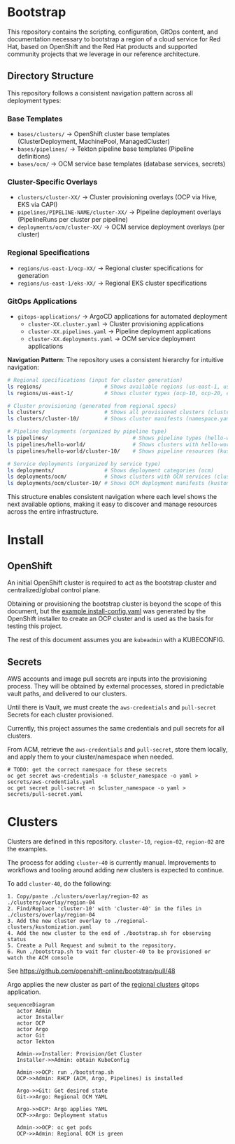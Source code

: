 # Bootstrap

This repository contains the scripting, configuration, GitOps content, and documentation necessary to bootstrap a region of a cloud service for Red Hat, based on OpenShift and the Red Hat products and supported community projects that we leverage in our reference architecture.

## Directory Structure

This repository follows a consistent navigation pattern across all deployment types:

### Base Templates
- `bases/clusters/` → OpenShift cluster base templates (ClusterDeployment, MachinePool, ManagedCluster)
- `bases/pipelines/` → Tekton pipeline base templates (Pipeline definitions)
- `bases/ocm/` → OCM service base templates (database services, secrets)

### Cluster-Specific Overlays
- `clusters/cluster-XX/` → Cluster provisioning overlays (OCP via Hive, EKS via CAPI)
- `pipelines/PIPELINE-NAME/cluster-XX/` → Pipeline deployment overlays (PipelineRuns per cluster per pipeline)
- `deployments/ocm/cluster-XX/` → OCM service deployment overlays (per cluster)

### Regional Specifications
- `regions/us-east-1/ocp-XX/` → Regional cluster specifications for generation
- `regions/us-east-1/eks-XX/` → Regional EKS cluster specifications

### GitOps Applications
- `gitops-applications/` → ArgoCD applications for automated deployment
  - `cluster-XX.cluster.yaml` → Cluster provisioning applications
  - `cluster-XX.pipelines.yaml` → Pipeline deployment applications
  - `cluster-XX.deployments.yaml` → OCM service deployment applications

**Navigation Pattern**: The repository uses a consistent hierarchy for intuitive navigation:

```bash
# Regional specifications (input for cluster generation)
ls regions/                    # Shows available regions (us-east-1, us-west-2, etc.)
ls regions/us-east-1/          # Shows cluster types (ocp-10, ocp-20, eks-40, etc.)

# Cluster provisioning (generated from regional specs)
ls clusters/                   # Shows all provisioned clusters (cluster-10, cluster-20, etc.)
ls clusters/cluster-10/        # Shows cluster manifests (namespace.yaml, install-config.yaml, etc.)

# Pipeline deployments (organized by pipeline type)
ls pipelines/                           # Shows pipeline types (hello-world, cloud-infrastructure-provisioning, etc.)
ls pipelines/hello-world/               # Shows clusters with hello-world pipelines (cluster-10, cluster-20, etc.)
ls pipelines/hello-world/cluster-10/    # Shows pipeline resources (kustomization.yaml, *.pipelinerun.yaml)

# Service deployments (organized by service type)
ls deployments/                # Shows deployment categories (ocm)
ls deployments/ocm/            # Shows clusters with OCM services (cluster-10, cluster-20, etc.)
ls deployments/ocm/cluster-10/ # Shows OCM deployment manifests (kustomization.yaml, namespace.yaml)
```

This structure enables consistent navigation where each level shows the next available options, making it easy to discover and manage resources across the entire infrastructure.  

# Install

## OpenShift

An initial OpenShift cluster is required to act as the bootstrap cluster and centralized/global control plane.

Obtaining or provisioning the bootstrap cluster is beyond the scope of this document, but the [example install-config.yaml](./examples/install-config.yaml)
was generated by the OpenShift installer to create an OCP cluster and is used as the basis for testing this project. 

The rest of this document assumes you are `kubeadmin` with a KUBECONFIG.


## Secrets

AWS accounts and image pull secrets are inputs into the provisioning process. They will be obtained by external
processes, stored in predictable vault paths, and delivered to our clusters.

Until there is Vault, we must create the `aws-credentials` and `pull-secret` Secrets for each cluster provisioned.

Currently, this project assumes the same credentials and pull secrets for all clusters.

From ACM, retrieve the `aws-credentials` and `pull-secret`, store them locally, and apply them to your cluster/namespace when needed.

```
# TODO: get the correct namespace for these secrets
oc get secret aws-credentials -n $cluster_namespace -o yaml > secrets/aws-credentials.yaml
oc get secret pull-secret -n $cluster_namespace -o yaml > secrets/pull-secret.yaml
```

# Clusters

Clusters are defined in this repository.  `cluster-10`, `region-02`, `region-02` are the examples.

The process for adding `cluster-40` is currently manual. Improvements to workflows and tooling around adding new
clusters is expected to continue.

To add `cluster-40`, do the following:

```
1. Copy/paste ./clusters/overlay/region-02 as ./clusters/overlay/region-04
2. Find/Replace 'cluster-10' with 'cluster-40' in the files in ./clusters/overlay/region-04
3. Add the new cluster overlay to ./regional-clusters/kustomization.yaml
4. Add the new cluster to the end of ./bootstrap.sh for observing status
5. Create a Pull Request and submit to the repository.
6. Run ./bootstrap.sh to wait for cluster-40 to be provisioned or watch the ACM console 
```

See https://github.com/openshift-online/bootstrap/pull/48

Argo applies the new cluster as part of the [regional clusters](./gitops-applications/regional-clusters.application.yaml) gitops application.


```mermaid
sequenceDiagram
   actor Admin
   actor Installer
   actor OCP
   actor Argo
   actor Git
   actor Tekton
   
   Admin->>Installer: Provision/Get Cluster
   Installer->>Admin: obtain KubeConfig
   
   Admin->>OCP: run ./bootstrap.sh
   OCP->>Admin: RHCP (ACM, Argo, Pipelines) is installed
      
   Argo->>Git: Get desired state
   Git->>Argo: Regional OCM YAML
   
   Argo->>OCP: Argo applies YAML
   OCP->>Argo: Deployment status
   
   Admin->>OCP: oc get pods 
   OCP->>Admin: Regional OCM is green 
    
```
